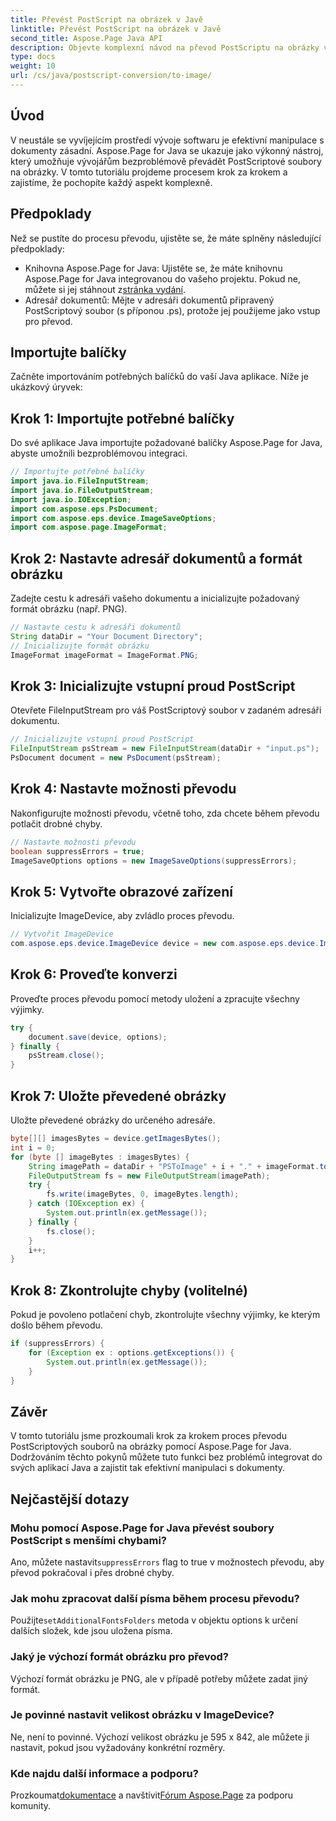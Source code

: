 ```yaml
---
title: Převést PostScript na obrázek v Javě
linktitle: Převést PostScript na obrázek v Javě
second_title: Aspose.Page Java API
description: Objevte komplexní návod na převod PostScriptu na obrázky v Javě pomocí Aspose.Page. Obsahuje podrobného průvodce, často kladené otázky a základní předpoklady.
type: docs
weight: 10
url: /cs/java/postscript-conversion/to-image/
---
```

## Úvod
V neustále se vyvíjejícím prostředí vývoje softwaru je efektivní manipulace s dokumenty zásadní. Aspose.Page for Java se ukazuje jako výkonný nástroj, který umožňuje vývojářům bezproblémově převádět PostScriptové soubory na obrázky. V tomto tutoriálu projdeme procesem krok za krokem a zajistíme, že pochopíte každý aspekt komplexně.
## Předpoklady
Než se pustíte do procesu převodu, ujistěte se, že máte splněny následující předpoklady:
-  Knihovna Aspose.Page for Java: Ujistěte se, že máte knihovnu Aspose.Page for Java integrovanou do vašeho projektu. Pokud ne, můžete si jej stáhnout z[stránka vydání](https://releases.aspose.com/page/java/).
- Adresář dokumentů: Mějte v adresáři dokumentů připravený PostScriptový soubor (s příponou .ps), protože jej použijeme jako vstup pro převod.
## Importujte balíčky
Začněte importováním potřebných balíčků do vaší Java aplikace. Níže je ukázkový úryvek:
## Krok 1: Importujte potřebné balíčky
Do své aplikace Java importujte požadované balíčky Aspose.Page for Java, abyste umožnili bezproblémovou integraci.
```java
// Importujte potřebné balíčky
import java.io.FileInputStream;
import java.io.FileOutputStream;
import java.io.IOException;
import com.aspose.eps.PsDocument;
import com.aspose.eps.device.ImageSaveOptions;
import com.aspose.page.ImageFormat;

```
## Krok 2: Nastavte adresář dokumentů a formát obrázku
Zadejte cestu k adresáři vašeho dokumentu a inicializujte požadovaný formát obrázku (např. PNG).
```java
// Nastavte cestu k adresáři dokumentů
String dataDir = "Your Document Directory";
// Inicializujte formát obrázku
ImageFormat imageFormat = ImageFormat.PNG;
```
## Krok 3: Inicializujte vstupní proud PostScript
Otevřete FileInputStream pro váš PostScriptový soubor v zadaném adresáři dokumentu.
```java
// Inicializujte vstupní proud PostScript
FileInputStream psStream = new FileInputStream(dataDir + "input.ps");
PsDocument document = new PsDocument(psStream);
```
## Krok 4: Nastavte možnosti převodu
Nakonfigurujte možnosti převodu, včetně toho, zda chcete během převodu potlačit drobné chyby.
```java
// Nastavte možnosti převodu
boolean suppressErrors = true;
ImageSaveOptions options = new ImageSaveOptions(suppressErrors);
```
## Krok 5: Vytvořte obrazové zařízení
Inicializujte ImageDevice, aby zvládlo proces převodu.
```java
// Vytvořit ImageDevice
com.aspose.eps.device.ImageDevice device = new com.aspose.eps.device.ImageDevice();
```
## Krok 6: Proveďte konverzi
Proveďte proces převodu pomocí metody uložení a zpracujte všechny výjimky.
```java
try {
    document.save(device, options);
} finally {
    psStream.close();
}
```
## Krok 7: Uložte převedené obrázky
Uložte převedené obrázky do určeného adresáře.
```java
byte[][] imagesBytes = device.getImagesBytes();
int i = 0;
for (byte [] imageBytes : imagesBytes) {
    String imagePath = dataDir + "PSToImage" + i + "." + imageFormat.toString().toLowerCase();
    FileOutputStream fs = new FileOutputStream(imagePath);
    try {
        fs.write(imageBytes, 0, imageBytes.length);
    } catch (IOException ex) {
        System.out.println(ex.getMessage());
    } finally {
        fs.close();
    }
    i++;
}
```
## Krok 8: Zkontrolujte chyby (volitelné)
Pokud je povoleno potlačení chyb, zkontrolujte všechny výjimky, ke kterým došlo během převodu.
```java
if (suppressErrors) {
    for (Exception ex : options.getExceptions()) {
        System.out.println(ex.getMessage());
    }
}
```
## Závěr
V tomto tutoriálu jsme prozkoumali krok za krokem proces převodu PostScriptových souborů na obrázky pomocí Aspose.Page for Java. Dodržováním těchto pokynů můžete tuto funkci bez problémů integrovat do svých aplikací Java a zajistit tak efektivní manipulaci s dokumenty.
## Nejčastější dotazy
### Mohu pomocí Aspose.Page for Java převést soubory PostScript s menšími chybami?
 Ano, můžete nastavit`suppressErrors` flag to true v možnostech převodu, aby převod pokračoval i přes drobné chyby.
### Jak mohu zpracovat další písma během procesu převodu?
 Použijte`setAdditionalFontsFolders` metoda v objektu options k určení dalších složek, kde jsou uložena písma.
### Jaký je výchozí formát obrázku pro převod?
Výchozí formát obrázku je PNG, ale v případě potřeby můžete zadat jiný formát.
### Je povinné nastavit velikost obrázku v ImageDevice?
Ne, není to povinné. Výchozí velikost obrázku je 595 x 842, ale můžete ji nastavit, pokud jsou vyžadovány konkrétní rozměry.
### Kde najdu další informace a podporu?
 Prozkoumat[dokumentace](https://reference.aspose.com/page/java/) a navštívit[Fórum Aspose.Page](https://forum.aspose.com/c/page/39) za podporu komunity.